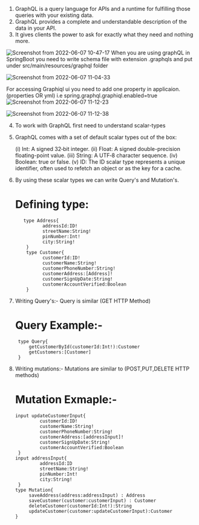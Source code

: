 1. GraphQL is a query language for APIs and a runtime for fulfilling those queries with your existing data.
2. GraphQL provides a complete and understandable description of the data in your API.
3. It gives clients the power to ask for exactly what they need and nothing more.

![Screenshot from 2022-06-07 10-47-17](https://user-images.githubusercontent.com/58630029/172301508-4834ddd0-ecdb-438e-b1a6-8400bd6856c1.png)
   When you are using graphQL in SpringBoot you need to write schema file with extension .graphqls and put under          src/main/resources/graphql folder
   
   ![Screenshot from 2022-06-07 11-04-33](https://user-images.githubusercontent.com/58630029/172303607-0aad6214-4f27-45dd-8738-82d0d69edac0.png)
 
   For accessing Graphiql ui you need to add one property in applicaion.(properties OR yml) 
       i.e  spring.graphql.graphiql.enabled=true
       ![Screenshot from 2022-06-07 11-12-23](https://user-images.githubusercontent.com/58630029/172304485-e3889ff9-4551-4a09-9d57-cc558131f90f.png)
       
![Screenshot from 2022-06-07 11-12-38](https://user-images.githubusercontent.com/58630029/172304488-7d4c12f5-5d9e-46cc-b527-2fb063066cc6.png)

   
4. To work with GraphQL first need to understand scalar-types
5. GraphQL comes with a set of default scalar types out of the box:

     (i)   Int: A signed 32‐bit integer.
     (ii)  Float: A signed double-precision floating-point value.
     (iii) String: A UTF‐8 character sequence.
     (iv)  Boolean: true or false.
     (v)   ID: The ID scalar type represents a unique identifier, often used to refetch an object or as the key for a cache.
     
6. By using these scalar types we can write Query's and Mutation's.

   Defining type:
   ==============
          type Address{
                 addressId:ID!
                 streetName:String!
                 pinNumber:Int!
                 city:String!
           }
           type Customer{
                 customerId:ID!
                 customerName:String!
                 customerPhoneNumber:String!
                 customerAddress:[Address]!
                 customerSignUpDate:String!
                 customerAccountVerified:Boolean
           }
           
7. Writing Query's:- Query is similar (GET HTTP Method)

    Query Example:-
    =============
        type Query{
            getCustomerById(customerId:Int!):Customer
            getCustomers:[Customer]
        }
    
8. Writing mutations:- Mutations are similar to (POST,PUT,DELETE  HTTP methods)

    Mutation Exmaple:-
    =================
       input updateCustomerInput{
                customerId:ID!
                customerName:String!
                customerPhoneNumber:String!
                customerAddress:[addressInput]!
                customerSignUpDate:String!
                customerAccountVerified:Boolean
        }
       input addressInput{
                addressId:ID
                streetName:String!
                pinNumber:Int!
                city:String!
        }
       type Mutation{
            saveAddress(address:addressInput) : Address
            saveCustomer(customer:customerInput) : Customer
            deleteCustomer(customerId:Int!):String
            updateCustomer(customer:updateCustomerInput):Customer
       }
    
 
